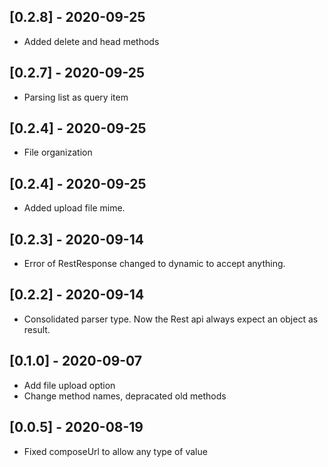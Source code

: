 ## [0.2.8] - 2020-09-25

 - Added delete and head methods

## [0.2.7] - 2020-09-25

 - Parsing list as query item

## [0.2.4] - 2020-09-25

 - File organization

## [0.2.4] - 2020-09-25

 - Added upload file mime.

## [0.2.3] - 2020-09-14

 - Error of RestResponse changed to dynamic to accept anything.

## [0.2.2] - 2020-09-14

 - Consolidated parser type. Now the Rest api always expect an object as result.

## [0.1.0] - 2020-09-07

 - Add file upload option
 - Change method names, depracated old methods

## [0.0.5] - 2020-08-19

 - Fixed composeUrl to allow any type of value




